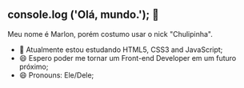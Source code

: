 ## console.log ('Olá, mundo.'); 👋
   Meu nome é Marlon, porém costumo usar o nick "Chulipinha".

- 🌱 Atualmente estou estudando HTML5, CSS3 and JavaScript;
- 😄 Espero poder me tornar um Front-end Developer em um futuro próximo;
- 😄 Pronouns: Ele/Dele;

